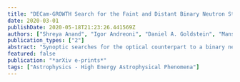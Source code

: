 ```yaml
---
title: "DECam-GROWTH Search for the Faint and Distant Binary Neutron Star and Neutron Star-Black Hole Mergers in O3a"
date: 2020-03-01
publishDate: 2020-05-18T21:23:26.441569Z
authors: ["Shreya Anand", "Igor Andreoni", "Daniel A. Goldstein", "Mansi M. Kasliwal", "Tomás Ahumada", "Jennifer Barnes", "Joshua S. Bloom", "Mattia Bulla", "S. Bradley Cenko", "Jeff Cooke", "Michael W. Coughlin", "Peter E. Nugent", "Leo P. Singer"]
publication_types: ["2"]
abstract: "Synoptic searches for the optical counterpart to a binary neutron star (BNS) or neutron star-black hole (NSBH) merger can pose significant challenges towards the discovery of kilonovae and performing multi-messenger science. In this work, we describe the advantage of a global multi-telescope network towards this end, with a particular focus on the key and complementary role the Dark Energy Camera (DECam) plays in multi-facility follow- up. We describe the Global Relay of Observatories Watching Transients Happen (GROWTH) Target-of-Opportunity (ToO) Marshal, a common web application we built to ingest events, plan observations, search for transient candidates, and retrieve performance summary statistics for all of the telescopes in our network. Our infrastructure enabled us to conduct observations of two events during O3a, S190426c and S190510g. Furthermore, our analysis of deep DECam observations of S190814bv conducted by the DESGW team, and access to a variety of global follow-up facilities allowed us to place meaningful constraints on the parameters of the kilonova and the merging binary. We emphasize the importance of a global telescope network in conjunction with a power telescope like DECam in performing searches for the counterparts to gravitational-wave sources."
featured: false
publication: "*arXiv e-prints*"
tags: ["Astrophysics - High Energy Astrophysical Phenomena"]
---
```


